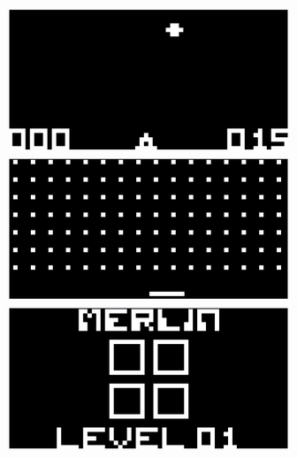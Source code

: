 ![Prewiev](https://github.com/saltzer/projects/blob/main/rust_projects/chip8emu/1.png)

![Prewiev](https://github.com/saltzer/projects/blob/main/rust_projects/chip8emu/2.png)

![Prewiev](https://github.com/saltzer/projects/blob/main/rust_projects/chip8emu/3.png)
